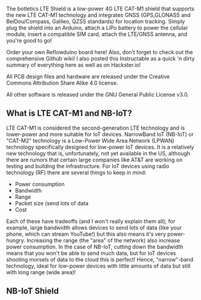 The botletics LTE Shield is a low-power 4G LTE CAT-M1 shield that supports the new LTE CAT-M1 technology and integrates GNSS (GPS,GLONASS and BeiDou/Compass, Galileo, QZSS standards) for location tracking. Simply plug the shield into an Arduino, attach a LiPo battery to power the cellular module, insert a compatible SIM card, attach the LTE/GNSS antenna, and you're good to go!

Order your own Reflowduino board here! Also, don’t forget to check out the comprehensive Github wiki! I also posted this Instructable as a quick 'n dirty summary of everything here as well as on Hackster.io!

All PCB design files and hardware are released under the Creative Commons Attribution Share Alike 4.0 license.

All other software is released under the GNU General Public License v3.0.

## What is LTE CAT-M1 and NB-IoT?
LTE CAT-M1 is considered the second-generation LTE technology and is lower-power and more suitable for IoT devices. NarrowBand IoT (NB-IoT) or "CAT-M2" technology is a Low-Power Wide Area Network (LPWAN) technology specifically designed for low-power IoT devices. It is a relatively new technology that is, unfortunately, not yet available in the US, although there are rumors that certain large companies like AT&T are working on testing and building the infrastructure. For IoT devices using radio technology (RF) there are several things to keep in mind:

- Power consumption
- Bandwidth
- Range
- Packet size (send lots of data
- Cost

Each of these have tradeoffs (and I won't really explain them all); for example, large bandwidth allows devices to send lots of data (like your phone, which can stream YouTube!) but this also means it's very power-hungry. Increasing the range (the "area" of the network) also increase power consumption. In the case of NB-IoT, cutting down the bandwidth means that you won't be able to send much data, but for IoT devices shooting morsels of data to the cloud this is perfect! Hence, "narrow"-band technology, ideal for low-power devices with little amounts of data but still with long range (wide area)!

## NB-IoT Shield
